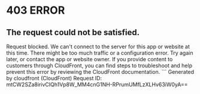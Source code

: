 # 403 ERROR

## The request could not be satisfied.

Request blocked. We can't connect to the server for this app or website at this time. There might be too much traffic or a configuration error. Try again later, or contact the app or website owner. If you provide content to customers through CloudFront, you can find steps to troubleshoot and help prevent this error by reviewing the CloudFront documentation. ```
Generated by cloudfront (CloudFront)
Request ID: mtCW2SZa8irivCIQh1Vp8W_MM4cnG1NH-RPrumUMfLzXLHv63iW0yA==

```

